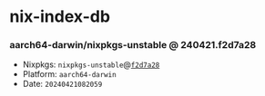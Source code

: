 # nix-index-db
### aarch64-darwin/nixpkgs-unstable @ 240421.f2d7a28
- Nixpkgs: `nixpkgs-unstable`@[`f2d7a28`](https://github.com/NixOS/nixpkgs/commit/f2d7a289c5a5ece8521dd082b81ac7e4a57c2c5c)
- Platform: `aarch64-darwin`
- Date: `20240421082059`
